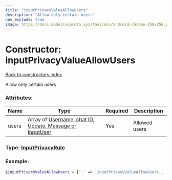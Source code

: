 ```yaml
---
title: "inputPrivacyValueAllowUsers"
description: "Allow only certain users"
nav_exclude: true
image: https://docs.madelineproto.xyz/favicons/android-chrome-256x256.png
---
```

# Constructor: inputPrivacyValueAllowUsers  
[Back to constructors index](/API_docs/constructors/index.md)



Allow only certain users

### Attributes:

| Name     |    Type       | Required | Description |
|----------|---------------|----------|-------------|
|users|Array of [Username, chat ID, Update, Message or InputUser](/API_docs/types/InputUser.md) | Yes|Allowed users|



### Type: [InputPrivacyRule](/API_docs/types/InputPrivacyRule.md)


### Example:

```php
$inputPrivacyValueAllowUsers = ['_' => 'inputPrivacyValueAllowUsers', 'users' => [InputUser, InputUser]];
```  
